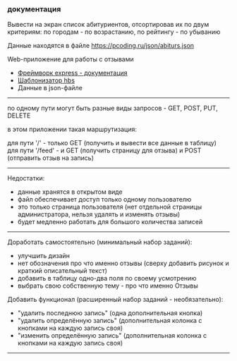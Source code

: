 ### документация  

Вывести на экран список абитуриентов, отсортировав их по двум критериям: по городам - по возрастанию, по рейтингу - по убыванию  

Данные находятся в файле https://pcoding.ru/json/abiturs.json 

Web-приложение для работы с отзывами  

- [Фреймворк express - документация](https://expressjs.com/ru/api.html)  
- [Шаблонизатор hbs](https://handlebarsjs.com/)  
- Данные в json-файле  

---  
по одному пути могут быть разные виды запросов - GET, POST, PUT, DELETE  

в этом приложении такая маршрутизация:  

для пути '/' - только GET (получить и вывести все данные в таблицу)  
для пути '/feed' - и GET (получить страницу для отзыва) и POST (отправить отзыв на запись)  

---  

Недостатки:  

- данные хранятся в открытом виде  
- файл обеспечивает доступ только одному пользователю  
- это только страница пользователя (нет отдельной страницы администратора, нельзя удалять и изменять отзывы)  
- будет медленно работать для большого количества записей  

---  

Доработать самостоятельно (минимальный набор заданий):  

- улучшить дизайн  
- нет обозначения про что именно отзывы (сверху добавить рисунок и краткий описательный текст)  
- добавить в таблицу одно-два поля по своему усмотрению  
- выбрать свою собственную тему - про что именно Отзывы  

Добавить функционал (расширенный набор заданий - необязательно):  

- "удалить последнюю запись" (одна дополнительная кнопка)  
- "удалить определённую запись" (дополнительная колонка с кнопками на каждую запись своя)  
- "изменить определённую запись" (дополнительная колонка с кнопками на каждую запись своя)  

---  
